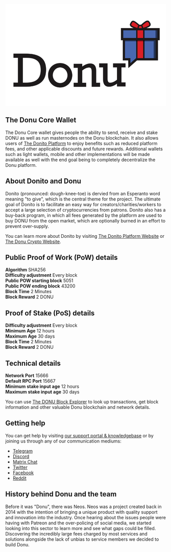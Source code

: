 <p align="center">
  <img src="./src/qt/res/images/donu-logo.png" alt="Donito, Inc.">
</p>

## The Donu Core Wallet

The Donu Core wallet gives people the ability to send, receive and stake DONU as well as run masternodes on the Donu blockchain.  It also allows users of [The Donito Platform](https://www.doni.to) to enjoy benefits such as reduced platform fees, and other applicable discounts and future rewards.  Additional wallets such as light wallets, mobile and other implementations will be made available as well with the end goal being to completely decentralize the Donu platform.

## About Donito and Donu

Donito (pronounced: dough-knee-toe) is dervied from an Esperanto word meaning "to give", which is the central theme for the project. The ultimate goal of Donito is to facilitate an easy way for creators/charities/workers to accept a large selection of cryptocurrencies from patrons.  Donito also has a buy-back program, in which all fees generated by the platform are used to buy DONU from the open market, which are optionally burned in an effort to prevent over-supply.

You can learn more about Donito by visiting [The Donito Platform Website](https://www.doni.to) or [The Donu Crypto Website](https://www.donu.io).

## Public Proof of Work (PoW) details

**Algorithm** SHA256  
**Difficulty adjustment** Every block  
**Public POW starting block** 5051  
**Public POW ending block** 43200  
**Block Time** 2 Minutes   
**Block Reward** 2 DONU   

## Proof of Stake (PoS) details

**Difficulty adjustment** Every block  
**Minimum Age** 12 hours  
**Maximum Age** 30 days  
**Block Time** 2 Minutes   
**Block Reward** 2 DONU   

## Technical details

**Network Port** 15666   
**Default RPC Port** 15667  
**Minimum stake input age** 12 hours  
**Maximum stake input age** 30 days  


You can use [The DONU Block Explorer](https://chainz.cryptoid.info/donu) to look up transactions, get block information and other valuable Donu blockchain and network details.

## Getting help

You can get help by visiting [our support portal & knowledgebase](https://www.donu.support) or by joining us through any of our communication mediums:

- [Telegram](https://www.donu.io/telegram)
- [Discord](https://www.donu.io/discord)
- [Matrix Chat](https://www.donu.io/matrix)
- [Twitter](https://www.donu.io/twitter)
- [Facebook](https://www.donu.io/facebook)
- [Reddit](https://www.donu.io/reddit)

## History behind Donu and the team

Before it was "Donu", there was Neos.  Neos was a project created back in 2014 with the intention of bringing a unique product with quality support and innovation into the industry.  Once hearing about the issues people were having with Patreon and the over-policing of social media, we started looking into this sector to learn more and see what gaps could be filled.  Discovering the incredibly large fees charged by most services and solutions alongside the lack of unbias to service members we decided to build Donu.
